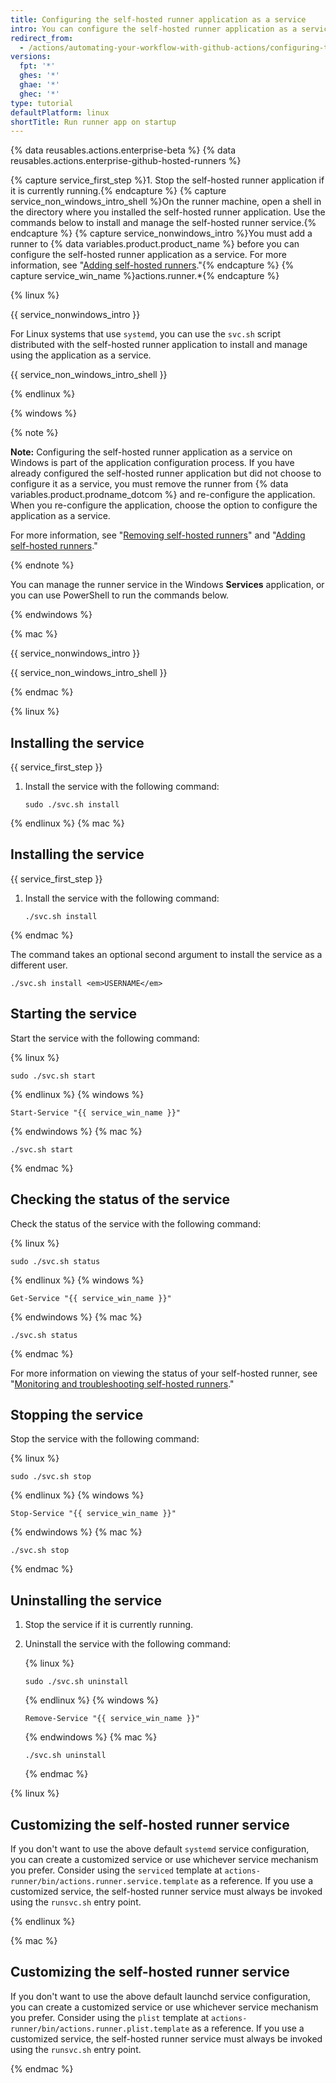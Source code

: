 ```yaml
---
title: Configuring the self-hosted runner application as a service
intro: You can configure the self-hosted runner application as a service to automatically start the runner application when the machine starts.
redirect_from:
  - /actions/automating-your-workflow-with-github-actions/configuring-the-self-hosted-runner-application-as-a-service
versions:
  fpt: '*'
  ghes: '*'
  ghae: '*'
  ghec: '*'
type: tutorial
defaultPlatform: linux
shortTitle: Run runner app on startup
---
```


{% data reusables.actions.enterprise-beta %}
{% data reusables.actions.enterprise-github-hosted-runners %}

{% capture service_first_step %}1. Stop the self-hosted runner application if it is currently running.{% endcapture %}
{% capture service_non_windows_intro_shell %}On the runner machine, open a shell in the directory where you installed the self-hosted runner application. Use the commands below to install and manage the self-hosted runner service.{% endcapture %}
{% capture service_nonwindows_intro %}You must add a runner to {% data variables.product.product_name %} before you can configure the self-hosted runner application as a service. For more information, see "[Adding self-hosted runners](/github/automating-your-workflow-with-github-actions/adding-self-hosted-runners)."{% endcapture %}
{% capture service_win_name %}actions.runner.*{% endcapture %}


{% linux %}

{{ service_nonwindows_intro }}

For Linux systems that use `systemd`, you can use the `svc.sh` script distributed with the self-hosted runner application to install and manage using the application as a service.

{{ service_non_windows_intro_shell }}

{% endlinux %}

{% windows %}

{% note %}

**Note:** Configuring the self-hosted runner application as a service on Windows is part of the application configuration process. If you have already configured the self-hosted runner application but did not choose to configure it as a service, you must remove the runner from {% data variables.product.prodname_dotcom %} and re-configure the application. When you re-configure the application, choose the option to configure the application as a service.

For more information, see "[Removing self-hosted runners](/actions/automating-your-workflow-with-github-actions/removing-self-hosted-runners)" and "[Adding self-hosted runners](/actions/automating-your-workflow-with-github-actions/adding-self-hosted-runners)."

{% endnote %}

You can manage the runner service in the Windows **Services** application, or you can use PowerShell to run the commands below.

{% endwindows %}

{% mac %}

{{ service_nonwindows_intro }}

{{ service_non_windows_intro_shell }}

{% endmac %}

{% linux %}

## Installing the service

{{ service_first_step }}
1. Install the service with the following command:

   ```shell
   sudo ./svc.sh install
   ```

{% endlinux %}
{% mac %}

## Installing the service

{{ service_first_step }}
1. Install the service with the following command:

   ```shell
   ./svc.sh install
   ```
{% endmac %}

The command takes an optional second argument to install the service as a different user.

```shell
./svc.sh install <em>USERNAME</em>
```

## Starting the service

Start the service with the following command:

{% linux %}
```shell
sudo ./svc.sh start
```
{% endlinux %}
{% windows %}
```shell
Start-Service "{{ service_win_name }}"
```
{% endwindows %}
{% mac %}
```shell
./svc.sh start
```
{% endmac %}

## Checking the status of the service

Check the status of the service with the following command:

{% linux %}
```shell
sudo ./svc.sh status
```
{% endlinux %}
{% windows %}
```shell
Get-Service "{{ service_win_name }}"
```
{% endwindows %}
{% mac %}
```shell
./svc.sh status
```
{% endmac %}

 For more information on viewing the status of your self-hosted runner, see  "[Monitoring and troubleshooting self-hosted runners](/actions/hosting-your-own-runners/monitoring-and-troubleshooting-self-hosted-runners)."

## Stopping the service

Stop the service with the following command:

{% linux %}
```shell
sudo ./svc.sh stop
```
{% endlinux %}
{% windows %}
```shell
Stop-Service "{{ service_win_name }}"
```
{% endwindows %}
{% mac %}
```shell
./svc.sh stop
```
{% endmac %}

## Uninstalling the service

1. Stop the service if it is currently running.
1. Uninstall the service with the following command:

    {% linux %}
    ```shell
    sudo ./svc.sh uninstall
    ```
    {% endlinux %}
    {% windows %}
    ```shell
    Remove-Service "{{ service_win_name }}"
    ```
    {% endwindows %}
    {% mac %}
    ```shell
    ./svc.sh uninstall
    ```
    {% endmac %}


{% linux %}

## Customizing the self-hosted runner service

If you don't want to use the above default `systemd` service configuration, you can create a customized service or use whichever service mechanism you prefer. Consider using the `serviced` template at `actions-runner/bin/actions.runner.service.template` as a reference. If you use a customized service, the self-hosted runner service must always be invoked using the `runsvc.sh` entry point.

{% endlinux %}

{% mac %}

## Customizing the self-hosted runner service

If you don't want to use the above default launchd service configuration, you can create a customized service or use whichever service mechanism you prefer. Consider using the `plist` template at `actions-runner/bin/actions.runner.plist.template` as a reference. If you use a customized service, the self-hosted runner service must always be invoked using the `runsvc.sh` entry point.

{% endmac %}
